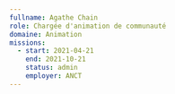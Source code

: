 ```yaml
---
fullname: Agathe Chain
role: Chargée d'animation de communauté
domaine: Animation
missions:
  - start: 2021-04-21
    end: 2021-10-21
    status: admin
    employer: ANCT
---
```


